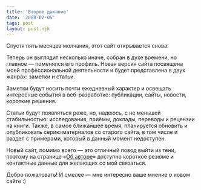 ```yaml
---
title: 'Второе дыхание'
date: '2008-02-05'
tags: post
layout: post.njk
---
```


Спустя пять месяцев молчания, этот сайт открывается снова.

Теперь он выглядит несколько иначе, собран в духе времени, но главное — поменялся его профиль. Новая версия сайта посвящена моей профессиональной деятельности и будет представлена в двух жанрах: заметки и статьи.

Заметки будут носить почти ежедневный характер и освещать интересные события в веб-разработке: публикации, сайты, новости, короткие решения.

Статьи будут появляться реже, но, надеюсь, с не меньшей стабильностью: исследования, приёмы, доклады, переводы и рецензии на книги. Также, в самое ближайшее время, планируется обновить и опубликовать серию материалов со старого сайта, в том числе и раздел с примерами, который в данный момент недоступен.

Новый сайт, помимо всего — это отличный повод выйти из тени, поэтому на странице «[Об авторе](/author/)» доступно короткое резюме и контактные данные для желающих со мой связаться.

Добро пожаловать! И смелее — мне интересно ваше мнение о новом сайте :)
